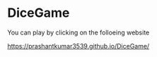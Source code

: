 # DiceGame
You can play by clicking on the folloeing website

https://prashantkumar3539.github.io/DiceGame/

